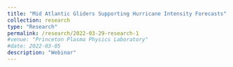 ```yaml
---
title: "Mid Atlantic Gliders Supporting Hurricane Intensity Forecasts"
collection: research
type: "Research"
permalink: /research/2022-03-29-research-1
#venue: "Princeton Plasma Physics Laboratory"
#date: 2022-03-05
description: "Webinar"
---
```

